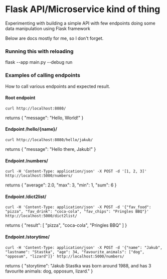 # Flask API/Microservice kind of thing

Experimenting with building a simple API with few endpoints doing some data manipulation using Flask framework

Below are docs mostly for me, so I don't forget.

### Running this with reloading
flask --app main.py --debug run

### Examples of calling endpoints
How to call various endpoints and expected result.

#### Root endpoint

`curl http://localhost:8080/`

returns {
  "message": "Hello, World!"
}


#### Endpoint /hello/{name}/
`curl http://localhost:8080/hello/jakub/`

returns {
  "message": "Hello there, Jakub!"
}

#### Endpoint /numbers/
`curl -H 'Content-Type: application/json' -X POST -d '[1, 2, 3]' http://localhost:5000/numbers/`

returns {
  "average": 2.0,
  "max": 3,
  "min": 1,
  "sum": 6
}

#### Endpoint /dict2list/
`curl -H 'Content-Type: application/json' -X POST -d '{"fav_food": "pizza", "fav_drink": "coca-cola", "fav_chips": "Pringles BBQ"}' http://localhost:5000/dict2list/`

returns {
  "result": [
    "pizza",
    "coca-cola",
    "Pringles BBQ"
  ]
}

#### Endpoint /storytime/
`curl -H 'Content-Type: application/json' -X POST -d '{"name": "Jakub", "lastname": "Stastka", "age": 34, "favourite_animals": ["dog", "opposum", "lizard"]}' http://localhost:5000/numbers/`

returns {
  "storytime": "Jakub Stastka was born around 1988, and has 3 favourite animals: dog, opposum, lizard."
}
